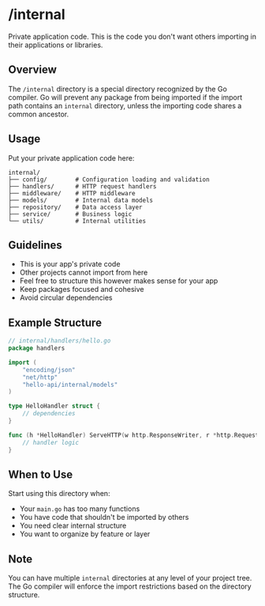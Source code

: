 # /internal

Private application code. This is the code you don't want others importing in their applications or libraries.

## Overview

The `/internal` directory is a special directory recognized by the Go compiler. Go will prevent any package from being imported if the import path contains an `internal` directory, unless the importing code shares a common ancestor.

## Usage

Put your private application code here:

```
internal/
├── config/        # Configuration loading and validation
├── handlers/      # HTTP request handlers
├── middleware/    # HTTP middleware
├── models/        # Internal data models
├── repository/    # Data access layer
├── service/       # Business logic
└── utils/         # Internal utilities
```

## Guidelines

- This is your app's private code
- Other projects cannot import from here
- Feel free to structure this however makes sense for your app
- Keep packages focused and cohesive
- Avoid circular dependencies

## Example Structure

```go
// internal/handlers/hello.go
package handlers

import (
    "encoding/json"
    "net/http"
    "hello-api/internal/models"
)

type HelloHandler struct {
    // dependencies
}

func (h *HelloHandler) ServeHTTP(w http.ResponseWriter, r *http.Request) {
    // handler logic
}
```

## When to Use

Start using this directory when:
- Your `main.go` has too many functions
- You have code that shouldn't be imported by others
- You need clear internal structure
- You want to organize by feature or layer

## Note

You can have multiple `internal` directories at any level of your project tree. The Go compiler will enforce the import restrictions based on the directory structure.